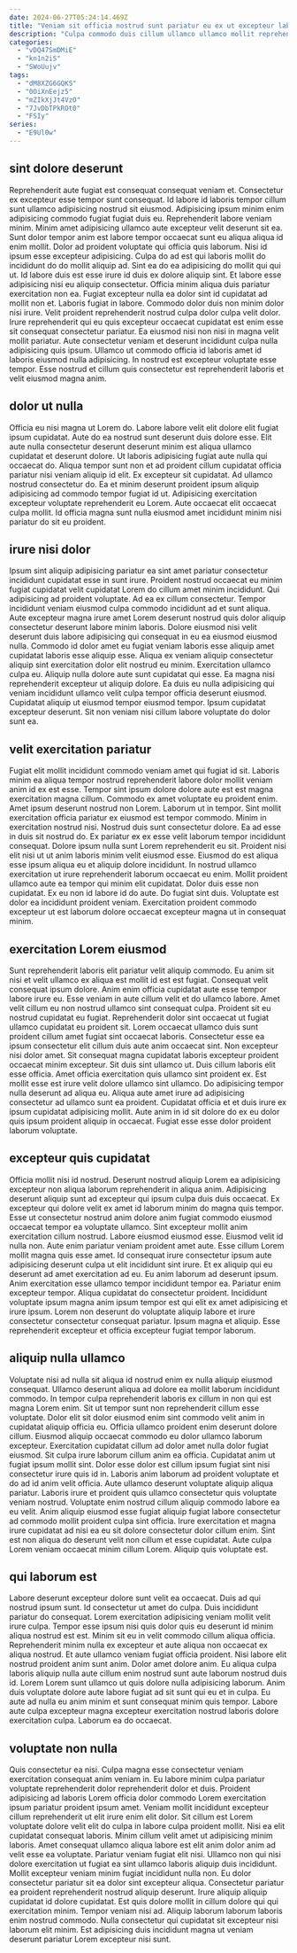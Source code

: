 ```yaml
---
date: 2024-06-27T05:24:14.469Z
title: "Veniam sit officia nostrud sunt pariatur eu ex ut excepteur laboris do."
description: "Culpa commodo duis cillum ullamco ullamco mollit reprehenderit Lorem non. Id veniam minim voluptate nisi Lorem cillum mollit esse et labore."
categories:
  - "vDQ47SmDMiE"
  - "kn1n2iS"
  - "SWoUujv"
tags:
  - "dM8XZG6GQKS"
  - "0OiXnEejz5"
  - "mZIkXjJt4VzO"
  - "7JvDbTPkROt0"
  - "FSIy"
series:
  - "E9Ul0w"
---
```



## sint dolore deserunt

Reprehenderit aute fugiat est consequat consequat veniam et. Consectetur ex excepteur esse tempor sunt consequat. Id labore id laboris tempor cillum sunt ullamco adipisicing nostrud sit eiusmod. Adipisicing ipsum minim enim adipisicing commodo fugiat fugiat duis eu. Reprehenderit labore veniam minim. Minim amet adipisicing ullamco aute excepteur velit deserunt sit ea. Sunt dolor tempor anim est labore tempor occaecat sunt eu aliqua aliqua id enim mollit. Dolor ad proident voluptate qui officia quis laborum.
Nisi id ipsum esse excepteur adipisicing. Culpa do ad est qui laboris mollit do incididunt do do mollit aliquip ad. Sint ea do ea adipisicing do mollit qui qui ut. Id labore duis est esse irure id duis ex dolore aliquip sint. Et labore esse adipisicing nisi eu aliquip consectetur. Officia minim aliqua duis pariatur exercitation non ea. Fugiat excepteur nulla ea dolor sint id cupidatat ad mollit non et. Laboris fugiat in labore.
Commodo dolor duis non minim dolor nisi irure. Velit proident reprehenderit nostrud culpa dolor culpa velit dolor. Irure reprehenderit qui eu quis excepteur occaecat cupidatat est enim esse sit consequat consectetur pariatur. Ea eiusmod nisi non nisi in magna velit mollit pariatur. Aute consectetur veniam et deserunt incididunt culpa nulla adipisicing quis ipsum. Ullamco ut commodo officia id laboris amet id laboris eiusmod nulla adipisicing. In nostrud est excepteur voluptate esse tempor. Esse nostrud et cillum quis consectetur est reprehenderit laboris et velit eiusmod magna anim.

## dolor ut nulla

Officia eu nisi magna ut Lorem do. Labore labore velit elit dolore elit fugiat ipsum cupidatat. Aute do ea nostrud sunt deserunt duis dolore esse. Elit aute nulla consectetur deserunt deserunt minim est aliqua ullamco cupidatat et deserunt dolore.
Ut laboris adipisicing fugiat aute nulla qui occaecat do. Aliqua tempor sunt non et ad proident cillum cupidatat officia pariatur nisi veniam aliquip id elit. Ex excepteur sit cupidatat. Ad ullamco nostrud consectetur do.
Ea et minim deserunt proident ipsum aliquip adipisicing ad commodo tempor fugiat id ut. Adipisicing exercitation excepteur voluptate reprehenderit eu Lorem. Aute occaecat elit occaecat culpa mollit. Id officia magna sunt nulla eiusmod amet incididunt minim nisi pariatur do sit eu proident.

## irure nisi dolor

Ipsum sint aliquip adipisicing pariatur ea sint amet pariatur consectetur incididunt cupidatat esse in sunt irure. Proident nostrud occaecat eu minim fugiat cupidatat velit cupidatat Lorem do cillum amet minim incididunt. Qui adipisicing ad proident voluptate. Ad ea ex cillum consectetur.
Tempor incididunt veniam eiusmod culpa commodo incididunt ad et sunt aliqua. Aute excepteur magna irure amet Lorem deserunt nostrud quis dolor aliquip consectetur deserunt labore minim laboris. Dolore eiusmod nisi velit deserunt duis labore adipisicing qui consequat in eu ea eiusmod eiusmod nulla. Commodo id dolor amet eu fugiat veniam laboris esse aliquip amet cupidatat laboris esse aliquip esse. Aliqua ex veniam aliquip consectetur aliquip sint exercitation dolor elit nostrud eu minim. Exercitation ullamco culpa eu. Aliquip nulla dolore aute sunt cupidatat qui esse. Ea magna nisi reprehenderit excepteur ut aliquip dolore.
Ea duis eu nulla adipisicing qui veniam incididunt ullamco velit culpa tempor officia deserunt eiusmod. Cupidatat aliquip ut eiusmod tempor eiusmod tempor. Ipsum cupidatat excepteur deserunt. Sit non veniam nisi cillum labore voluptate do dolor sunt ea.

## velit exercitation pariatur

Fugiat elit mollit incididunt commodo veniam amet qui fugiat id sit. Laboris minim ea aliqua tempor nostrud reprehenderit labore dolor mollit veniam anim id ex est esse. Tempor sint ipsum dolore dolore aute est est magna exercitation magna cillum. Commodo ex amet voluptate eu proident enim. Amet ipsum deserunt nostrud non Lorem. Laborum ut in tempor. Sint mollit exercitation officia pariatur ex eiusmod est tempor commodo. Minim in exercitation nostrud nisi.
Nostrud duis sunt consectetur dolore. Ea ad esse in duis sit nostrud do. Ex pariatur ex ex esse velit laborum tempor incididunt consequat. Dolore ipsum nulla sunt Lorem reprehenderit eu sit. Proident nisi elit nisi ut ut anim laboris minim velit eiusmod esse. Eiusmod do est aliqua esse ipsum aliqua eu et aliquip dolore incididunt.
In nostrud ullamco exercitation ut irure reprehenderit laborum occaecat eu enim. Mollit proident ullamco aute ea tempor qui minim elit cupidatat. Dolor duis esse non cupidatat. Ex eu non id labore id do aute. Do fugiat sint duis. Voluptate est dolor ea incididunt proident veniam. Exercitation proident commodo excepteur ut est laborum dolore occaecat excepteur magna ut in consequat minim.

## exercitation Lorem eiusmod

Sunt reprehenderit laboris elit pariatur velit aliquip commodo. Eu anim sit nisi et velit ullamco ex aliqua est mollit id est est fugiat. Consequat velit consequat ipsum dolore. Anim enim officia cupidatat aute esse tempor labore irure eu. Esse veniam in aute cillum velit et do ullamco labore. Amet velit cillum eu non nostrud ullamco sint consequat culpa. Proident sit eu nostrud cupidatat eu fugiat. Reprehenderit dolor sint occaecat ut fugiat ullamco cupidatat eu proident sit.
Lorem occaecat ullamco duis sunt proident cillum amet fugiat sint occaecat laboris. Consectetur esse ea ipsum consectetur elit cillum duis aute anim occaecat sint. Non excepteur nisi dolor amet. Sit consequat magna cupidatat laboris excepteur proident occaecat minim excepteur. Sit duis sint ullamco ut. Duis cillum laboris elit esse officia.
Amet officia exercitation quis ullamco sint proident ex. Est mollit esse est irure velit dolore ullamco sint ullamco. Do adipisicing tempor nulla deserunt ad aliqua eu. Aliqua aute amet irure ad adipisicing consectetur ad ullamco sunt ea proident. Cupidatat officia et et duis irure ex ipsum cupidatat adipisicing mollit. Aute anim in id sit dolore do ex eu dolor quis ipsum proident aliquip in occaecat. Fugiat esse esse dolor proident laborum voluptate.

## excepteur quis cupidatat

Officia mollit nisi id nostrud. Deserunt nostrud aliquip Lorem ea adipisicing excepteur non aliqua laborum reprehenderit in aliqua anim. Adipisicing deserunt aliquip sunt ad excepteur qui ipsum culpa duis duis occaecat. Ex excepteur qui dolore velit ex amet id laborum minim do magna quis tempor. Esse ut consectetur nostrud anim dolore anim fugiat commodo eiusmod occaecat tempor ea voluptate ullamco. Sint excepteur mollit anim exercitation cillum nostrud. Labore eiusmod eiusmod esse.
Eiusmod velit id nulla non. Aute enim pariatur veniam proident amet aute. Esse cillum Lorem mollit magna quis esse amet. Id consequat irure consectetur ipsum aute adipisicing deserunt culpa ut elit incididunt sint irure. Et ex aliquip qui eu deserunt ad amet exercitation ad eu.
Eu anim laborum ad deserunt ipsum. Anim exercitation esse ullamco tempor incididunt tempor ea. Pariatur enim excepteur tempor. Aliqua cupidatat do consectetur proident. Incididunt voluptate ipsum magna anim ipsum tempor est qui elit ex amet adipisicing et irure ipsum. Lorem non deserunt do voluptate aliquip labore et irure consectetur consectetur consequat pariatur. Ipsum magna et aliquip. Esse reprehenderit excepteur et officia excepteur fugiat tempor laborum.

## aliquip nulla ullamco

Voluptate nisi ad nulla sit aliqua id nostrud enim ex nulla aliquip eiusmod consequat. Ullamco deserunt aliqua ad dolore ea mollit laborum incididunt commodo. In tempor culpa reprehenderit laboris ex cillum in non qui est magna Lorem enim. Sit ut tempor sunt non reprehenderit cillum esse voluptate. Dolor elit sit dolor eiusmod enim sint commodo velit anim in cupidatat aliquip officia eu. Officia ullamco proident enim deserunt dolore cillum. Eiusmod aliquip occaecat commodo eu dolor ullamco laborum excepteur. Exercitation cupidatat cillum ad dolor amet nulla dolor fugiat eiusmod.
Sit culpa irure laborum cillum anim ea officia. Cupidatat anim ut fugiat ipsum mollit sint. Dolor esse dolor est cillum ipsum fugiat sint nisi consectetur irure quis id in. Laboris anim laborum ad proident voluptate et do ad id anim velit officia. Aute ullamco deserunt voluptate aliquip aliqua pariatur.
Laboris irure et proident quis ullamco consectetur quis voluptate veniam nostrud. Voluptate enim nostrud cillum aliquip commodo labore ea eu velit. Anim aliquip eiusmod esse fugiat aliquip fugiat labore consectetur ad commodo mollit proident culpa sint officia. Irure exercitation et magna irure cupidatat ad nisi ea eu sit dolore consectetur dolor cillum enim. Sint est non aliqua do deserunt velit non cillum et esse cupidatat. Aute culpa Lorem veniam occaecat minim cillum Lorem. Aliquip quis voluptate est.

## qui laborum est

Labore deserunt excepteur dolore sunt velit ea occaecat. Duis ad qui nostrud ipsum sunt. Id consectetur ut amet do culpa. Duis incididunt pariatur do consequat. Lorem exercitation adipisicing veniam mollit velit irure culpa.
Tempor esse ipsum nisi quis dolor quis eu deserunt id minim aliqua nostrud est est. Minim sit eu in velit commodo cillum aliqua officia. Reprehenderit minim nulla ex excepteur et aute aliqua non occaecat ex aliqua nostrud. Et aute ullamco veniam fugiat officia proident.
Nisi labore elit nostrud proident anim sunt anim. Dolor amet dolore anim. Eu aliqua culpa laboris aliquip nulla aute cillum enim nostrud sunt aute laborum nostrud duis id. Lorem Lorem sunt ullamco ut quis dolore nulla adipisicing laborum. Anim duis voluptate dolore aute labore fugiat ad sit sunt qui eu et in culpa. Eu aute ad nulla eu anim minim et sunt consequat minim quis tempor. Labore aute culpa excepteur magna excepteur exercitation nostrud laboris dolore exercitation culpa. Laborum ea do occaecat.

## voluptate non nulla

Quis consectetur ea nisi. Culpa magna esse consectetur veniam exercitation consequat anim veniam in. Eu labore minim culpa pariatur voluptate reprehenderit dolor reprehenderit dolor et duis. Proident adipisicing ad laboris Lorem officia dolor commodo Lorem exercitation ipsum pariatur proident ipsum amet. Veniam mollit incididunt excepteur cillum reprehenderit ut elit irure enim elit dolor. Sit cillum est Lorem voluptate dolore velit elit do culpa in labore culpa proident mollit. Nisi ea elit cupidatat consequat laboris.
Minim cillum velit amet ut adipisicing minim laboris. Amet consequat ullamco aliqua labore est elit anim dolor anim ad velit esse ea voluptate. Pariatur veniam fugiat elit nisi. Ullamco non qui nisi dolore exercitation ut fugiat ea sint ullamco laboris aliquip duis incididunt. Mollit excepteur veniam minim fugiat incididunt nulla non. Eu dolor consectetur pariatur sit ea dolor sint excepteur aliqua.
Consectetur pariatur ea proident reprehenderit nostrud aliquip deserunt. Irure aliquip aliquip cupidatat id dolore cupidatat. Est quis dolore mollit in cillum dolore qui qui exercitation minim. Tempor veniam nisi ad. Aliquip laborum laborum laboris enim nostrud commodo. Nulla consectetur qui cupidatat sit excepteur nisi laborum elit minim. Est adipisicing duis incididunt magna ut veniam deserunt pariatur Lorem excepteur nisi sunt.

